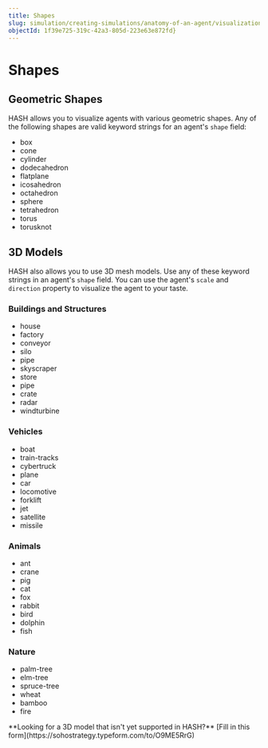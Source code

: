 ```yaml
---
title: Shapes
slug: simulation/creating-simulations/anatomy-of-an-agent/visualization/shapes
objectId: 1f39e725-319c-42a3-805d-223e63e872fd}
---
```


# Shapes

## Geometric Shapes

HASH allows you to visualize agents with various geometric shapes. Any of the following shapes are valid keyword strings for an agent's `shape` field:

* box
* cone
* cylinder
* dodecahedron
* flatplane
* icosahedron
* octahedron
* sphere
* tetrahedron
* torus
* torusknot

## 3D Models

HASH also allows you to use 3D mesh models. Use any of these keyword strings in an agent's `shape` field. You can use the agent's `scale` and `direction` property to visualize the agent to your taste.

### Buildings and Structures

* house
* factory
* conveyor
* silo
* pipe
* skyscraper
* store
* pipe
* crate
* radar
* windturbine

### Vehicles

* boat
* train-tracks
* cybertruck
* plane
* car
* locomotive
* forklift
* jet
* satellite
* missile

### Animals

* ant
* crane
* pig
* cat
* fox
* rabbit
* bird
* dolphin
* fish

### Nature

* palm-tree
* elm-tree
* spruce-tree
* wheat
* bamboo
* fire

<Hint style="info">
**Looking for a 3D model that isn't yet supported in HASH?** [Fill in this form](https://sohostrategy.typeform.com/to/O9ME5RrG)
</Hint>

